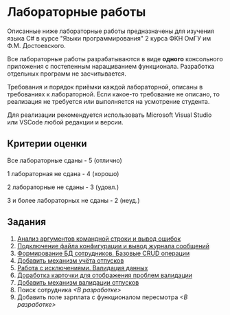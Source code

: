 # Лабораторные работы

Описанные ниже лабораторные работы предназначены для изучения языка C# в курсе "Языки программирования" 2 курса ФКН ОмГУ им Ф.М. Достоевского.

Все лабораторные работы разрабатываются в виде <b>одного</b> консольного приложения с постепенным наращиванием функционала. Разработка отдельных программ не засчитывается.

Требования и порядок приёмки каждой лабораторной, описаны в требованиях к лабораторной. Если какое-то требование не описано, то реализация не требуется или выполняется на усмотрение студента.

Для реализации рекомендуется использовать Microsoft Visual Studio или VSCode любой редакции и версии.

## Критерии оценки

Все лабораторные сданы - 5 (отлично)

1 лабораторная не сдана - 4 (хорошо)

2 лабораторные не сданы - 3 (удовл.)

3 и более лабораторных не сданы - 2 (неуд.)

## Задания

1. [Анализ аргументов командной строки и вывод ошибок](./Labs/Lab01.md)
2. [Подключение файла конфигурации и вывод журнала сообщений](./Labs/Lab02.md)
3. [Формирование БД сотрудников. Базовые CRUD операции](./Labs/Lab03.md)
4. [Добавить механизм учёта отпусков](./Labs/Lab04.md)
5. [Работа с исключениями. Валидация данных](./Labs/Lab05.md)
6. [Доработка карточки для отображения проблем валидации](./Labs/Lab06.md)
7. [Добавить механизм валидации отпусков](./Labs/Lab07.md)
8. Поиск сотрудника *<В разработке>*
9. Добавить поле зарплата с функционалом пересмотра *<В разработке>*
